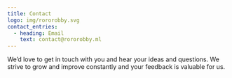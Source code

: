 ```yaml
---
title: Contact
logo: img/rororobby.svg
contact_entries:
  - heading: Email
    text: contact@rororobby.ml
---
```

We’d love to get in touch with you and hear your ideas and
questions. We strive to grow and improve constantly and your feedback
is valuable for us.